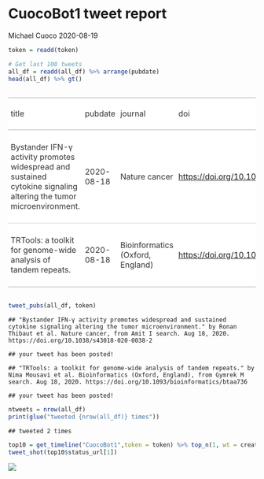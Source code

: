 CuocoBot1 tweet report
================
Michael Cuoco
2020-08-19

``` r
token = readd(token)
```

``` r
# Get last 100 tweets
all_df = readd(all_df) %>% arrange(pubdate)
head(all_df) %>% gt()
```

<!--html_preserve-->

<style>html {
  font-family: -apple-system, BlinkMacSystemFont, 'Segoe UI', Roboto, Oxygen, Ubuntu, Cantarell, 'Helvetica Neue', 'Fira Sans', 'Droid Sans', Arial, sans-serif;
}

#uzniiqlagh .gt_table {
  display: table;
  border-collapse: collapse;
  margin-left: auto;
  margin-right: auto;
  color: #333333;
  font-size: 16px;
  background-color: #FFFFFF;
  width: auto;
  border-top-style: solid;
  border-top-width: 2px;
  border-top-color: #A8A8A8;
  border-right-style: none;
  border-right-width: 2px;
  border-right-color: #D3D3D3;
  border-bottom-style: solid;
  border-bottom-width: 2px;
  border-bottom-color: #A8A8A8;
  border-left-style: none;
  border-left-width: 2px;
  border-left-color: #D3D3D3;
}

#uzniiqlagh .gt_heading {
  background-color: #FFFFFF;
  text-align: center;
  border-bottom-color: #FFFFFF;
  border-left-style: none;
  border-left-width: 1px;
  border-left-color: #D3D3D3;
  border-right-style: none;
  border-right-width: 1px;
  border-right-color: #D3D3D3;
}

#uzniiqlagh .gt_title {
  color: #333333;
  font-size: 125%;
  font-weight: initial;
  padding-top: 4px;
  padding-bottom: 4px;
  border-bottom-color: #FFFFFF;
  border-bottom-width: 0;
}

#uzniiqlagh .gt_subtitle {
  color: #333333;
  font-size: 85%;
  font-weight: initial;
  padding-top: 0;
  padding-bottom: 4px;
  border-top-color: #FFFFFF;
  border-top-width: 0;
}

#uzniiqlagh .gt_bottom_border {
  border-bottom-style: solid;
  border-bottom-width: 2px;
  border-bottom-color: #D3D3D3;
}

#uzniiqlagh .gt_col_headings {
  border-top-style: solid;
  border-top-width: 2px;
  border-top-color: #D3D3D3;
  border-bottom-style: solid;
  border-bottom-width: 2px;
  border-bottom-color: #D3D3D3;
  border-left-style: none;
  border-left-width: 1px;
  border-left-color: #D3D3D3;
  border-right-style: none;
  border-right-width: 1px;
  border-right-color: #D3D3D3;
}

#uzniiqlagh .gt_col_heading {
  color: #333333;
  background-color: #FFFFFF;
  font-size: 100%;
  font-weight: normal;
  text-transform: inherit;
  border-left-style: none;
  border-left-width: 1px;
  border-left-color: #D3D3D3;
  border-right-style: none;
  border-right-width: 1px;
  border-right-color: #D3D3D3;
  vertical-align: bottom;
  padding-top: 5px;
  padding-bottom: 6px;
  padding-left: 5px;
  padding-right: 5px;
  overflow-x: hidden;
}

#uzniiqlagh .gt_column_spanner_outer {
  color: #333333;
  background-color: #FFFFFF;
  font-size: 100%;
  font-weight: normal;
  text-transform: inherit;
  padding-top: 0;
  padding-bottom: 0;
  padding-left: 4px;
  padding-right: 4px;
}

#uzniiqlagh .gt_column_spanner_outer:first-child {
  padding-left: 0;
}

#uzniiqlagh .gt_column_spanner_outer:last-child {
  padding-right: 0;
}

#uzniiqlagh .gt_column_spanner {
  border-bottom-style: solid;
  border-bottom-width: 2px;
  border-bottom-color: #D3D3D3;
  vertical-align: bottom;
  padding-top: 5px;
  padding-bottom: 6px;
  overflow-x: hidden;
  display: inline-block;
  width: 100%;
}

#uzniiqlagh .gt_group_heading {
  padding: 8px;
  color: #333333;
  background-color: #FFFFFF;
  font-size: 100%;
  font-weight: initial;
  text-transform: inherit;
  border-top-style: solid;
  border-top-width: 2px;
  border-top-color: #D3D3D3;
  border-bottom-style: solid;
  border-bottom-width: 2px;
  border-bottom-color: #D3D3D3;
  border-left-style: none;
  border-left-width: 1px;
  border-left-color: #D3D3D3;
  border-right-style: none;
  border-right-width: 1px;
  border-right-color: #D3D3D3;
  vertical-align: middle;
}

#uzniiqlagh .gt_empty_group_heading {
  padding: 0.5px;
  color: #333333;
  background-color: #FFFFFF;
  font-size: 100%;
  font-weight: initial;
  border-top-style: solid;
  border-top-width: 2px;
  border-top-color: #D3D3D3;
  border-bottom-style: solid;
  border-bottom-width: 2px;
  border-bottom-color: #D3D3D3;
  vertical-align: middle;
}

#uzniiqlagh .gt_striped {
  background-color: rgba(128, 128, 128, 0.05);
}

#uzniiqlagh .gt_from_md > :first-child {
  margin-top: 0;
}

#uzniiqlagh .gt_from_md > :last-child {
  margin-bottom: 0;
}

#uzniiqlagh .gt_row {
  padding-top: 8px;
  padding-bottom: 8px;
  padding-left: 5px;
  padding-right: 5px;
  margin: 10px;
  border-top-style: solid;
  border-top-width: 1px;
  border-top-color: #D3D3D3;
  border-left-style: none;
  border-left-width: 1px;
  border-left-color: #D3D3D3;
  border-right-style: none;
  border-right-width: 1px;
  border-right-color: #D3D3D3;
  vertical-align: middle;
  overflow-x: hidden;
}

#uzniiqlagh .gt_stub {
  color: #333333;
  background-color: #FFFFFF;
  font-size: 100%;
  font-weight: initial;
  text-transform: inherit;
  border-right-style: solid;
  border-right-width: 2px;
  border-right-color: #D3D3D3;
  padding-left: 12px;
}

#uzniiqlagh .gt_summary_row {
  color: #333333;
  background-color: #FFFFFF;
  text-transform: inherit;
  padding-top: 8px;
  padding-bottom: 8px;
  padding-left: 5px;
  padding-right: 5px;
}

#uzniiqlagh .gt_first_summary_row {
  padding-top: 8px;
  padding-bottom: 8px;
  padding-left: 5px;
  padding-right: 5px;
  border-top-style: solid;
  border-top-width: 2px;
  border-top-color: #D3D3D3;
}

#uzniiqlagh .gt_grand_summary_row {
  color: #333333;
  background-color: #FFFFFF;
  text-transform: inherit;
  padding-top: 8px;
  padding-bottom: 8px;
  padding-left: 5px;
  padding-right: 5px;
}

#uzniiqlagh .gt_first_grand_summary_row {
  padding-top: 8px;
  padding-bottom: 8px;
  padding-left: 5px;
  padding-right: 5px;
  border-top-style: double;
  border-top-width: 6px;
  border-top-color: #D3D3D3;
}

#uzniiqlagh .gt_table_body {
  border-top-style: solid;
  border-top-width: 2px;
  border-top-color: #D3D3D3;
  border-bottom-style: solid;
  border-bottom-width: 2px;
  border-bottom-color: #D3D3D3;
}

#uzniiqlagh .gt_footnotes {
  color: #333333;
  background-color: #FFFFFF;
  border-bottom-style: none;
  border-bottom-width: 2px;
  border-bottom-color: #D3D3D3;
  border-left-style: none;
  border-left-width: 2px;
  border-left-color: #D3D3D3;
  border-right-style: none;
  border-right-width: 2px;
  border-right-color: #D3D3D3;
}

#uzniiqlagh .gt_footnote {
  margin: 0px;
  font-size: 90%;
  padding: 4px;
}

#uzniiqlagh .gt_sourcenotes {
  color: #333333;
  background-color: #FFFFFF;
  border-bottom-style: none;
  border-bottom-width: 2px;
  border-bottom-color: #D3D3D3;
  border-left-style: none;
  border-left-width: 2px;
  border-left-color: #D3D3D3;
  border-right-style: none;
  border-right-width: 2px;
  border-right-color: #D3D3D3;
}

#uzniiqlagh .gt_sourcenote {
  font-size: 90%;
  padding: 4px;
}

#uzniiqlagh .gt_left {
  text-align: left;
}

#uzniiqlagh .gt_center {
  text-align: center;
}

#uzniiqlagh .gt_right {
  text-align: right;
  font-variant-numeric: tabular-nums;
}

#uzniiqlagh .gt_font_normal {
  font-weight: normal;
}

#uzniiqlagh .gt_font_bold {
  font-weight: bold;
}

#uzniiqlagh .gt_font_italic {
  font-style: italic;
}

#uzniiqlagh .gt_super {
  font-size: 65%;
}

#uzniiqlagh .gt_footnote_marks {
  font-style: italic;
  font-size: 65%;
}
</style>

<div id="uzniiqlagh" style="overflow-x:auto;overflow-y:auto;width:auto;height:auto;">

<table class="gt_table">

<thead class="gt_col_headings">

<tr>

<th class="gt_col_heading gt_columns_bottom_border gt_left" rowspan="1" colspan="1">

title

</th>

<th class="gt_col_heading gt_columns_bottom_border gt_left" rowspan="1" colspan="1">

pubdate

</th>

<th class="gt_col_heading gt_columns_bottom_border gt_left" rowspan="1" colspan="1">

journal

</th>

<th class="gt_col_heading gt_columns_bottom_border gt_left" rowspan="1" colspan="1">

doi

</th>

<th class="gt_col_heading gt_columns_bottom_border gt_center" rowspan="1" colspan="1">

first\_author

</th>

<th class="gt_col_heading gt_columns_bottom_border gt_center" rowspan="1" colspan="1">

last\_author

</th>

<th class="gt_col_heading gt_columns_bottom_border gt_left" rowspan="1" colspan="1">

search

</th>

</tr>

</thead>

<tbody class="gt_table_body">

<tr>

<td class="gt_row gt_left">

Bystander IFN-γ activity promotes widespread and sustained cytokine
signaling altering the tumor microenvironment.

</td>

<td class="gt_row gt_left">

2020-08-18

</td>

<td class="gt_row gt_left">

Nature cancer

</td>

<td class="gt_row gt_left">

<https://doi.org/10.1038/s43018-020-0038-2>

</td>

<td class="gt_row gt_center">

Ronan Thibaut

</td>

<td class="gt_row gt_center">

Philippe Bousso

</td>

<td class="gt_row gt_left">

Amit I

</td>

</tr>

<tr>

<td class="gt_row gt_left">

TRTools: a toolkit for genome-wide analysis of tandem repeats.

</td>

<td class="gt_row gt_left">

2020-08-18

</td>

<td class="gt_row gt_left">

Bioinformatics (Oxford, England)

</td>

<td class="gt_row gt_left">

<https://doi.org/10.1093/bioinformatics/btaa736>

</td>

<td class="gt_row gt_center">

Nima Mousavi

</td>

<td class="gt_row gt_center">

Melissa Gymrek

</td>

<td class="gt_row gt_left">

Gymrek M

</td>

</tr>

</tbody>

</table>

</div>

<!--/html_preserve-->

``` r
tweet_pubs(all_df, token)
```

    ## "Bystander IFN-γ activity promotes widespread and sustained cytokine signaling altering the tumor microenvironment." by Ronan Thibaut et al. Nature cancer, from Amit I search. Aug 18, 2020. https://doi.org/10.1038/s43018-020-0038-2

    ## your tweet has been posted!

    ## "TRTools: a toolkit for genome-wide analysis of tandem repeats." by Nima Mousavi et al. Bioinformatics (Oxford, England), from Gymrek M search. Aug 18, 2020. https://doi.org/10.1093/bioinformatics/btaa736

    ## your tweet has been posted!

``` r
ntweets = nrow(all_df)
print(glue("tweeted {nrow(all_df)} times"))
```

    ## tweeted 2 times

``` r
top10 = get_timeline("CuocoBot1",token = token) %>% top_n(1, wt = created_at)
tweet_shot(top10$status_url[1])
```

![](tweet_report_files/figure-gfm/10%20tweets-1.png)<!-- -->
